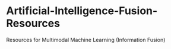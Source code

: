# Artificial-Intelligence-Fusion-Resources
Resources for Multimodal Machine Learning (Information Fusion)
